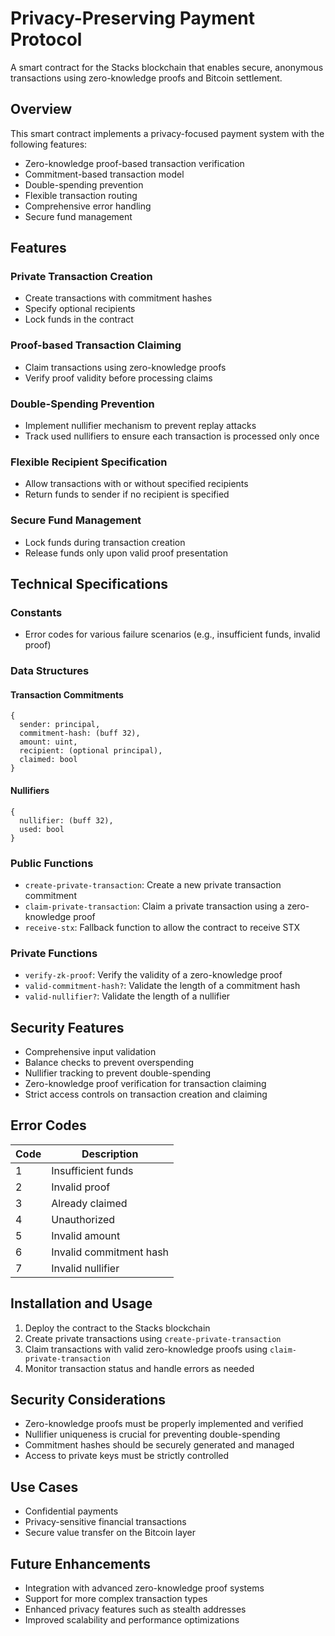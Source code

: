 # Privacy-Preserving Payment Protocol

A smart contract for the Stacks blockchain that enables secure, anonymous transactions using zero-knowledge proofs and Bitcoin settlement.

## Overview

This smart contract implements a privacy-focused payment system with the following features:

- Zero-knowledge proof-based transaction verification
- Commitment-based transaction model
- Double-spending prevention
- Flexible transaction routing
- Comprehensive error handling
- Secure fund management

## Features

### Private Transaction Creation

- Create transactions with commitment hashes
- Specify optional recipients
- Lock funds in the contract

### Proof-based Transaction Claiming

- Claim transactions using zero-knowledge proofs
- Verify proof validity before processing claims

### Double-Spending Prevention

- Implement nullifier mechanism to prevent replay attacks
- Track used nullifiers to ensure each transaction is processed only once

### Flexible Recipient Specification

- Allow transactions with or without specified recipients
- Return funds to sender if no recipient is specified

### Secure Fund Management

- Lock funds during transaction creation
- Release funds only upon valid proof presentation

## Technical Specifications

### Constants

- Error codes for various failure scenarios (e.g., insufficient funds, invalid proof)

### Data Structures

#### Transaction Commitments

```
{
  sender: principal,
  commitment-hash: (buff 32),
  amount: uint,
  recipient: (optional principal),
  claimed: bool
}
```

#### Nullifiers

```
{
  nullifier: (buff 32),
  used: bool
}
```

### Public Functions

- `create-private-transaction`: Create a new private transaction commitment
- `claim-private-transaction`: Claim a private transaction using a zero-knowledge proof
- `receive-stx`: Fallback function to allow the contract to receive STX

### Private Functions

- `verify-zk-proof`: Verify the validity of a zero-knowledge proof
- `valid-commitment-hash?`: Validate the length of a commitment hash
- `valid-nullifier?`: Validate the length of a nullifier

## Security Features

- Comprehensive input validation
- Balance checks to prevent overspending
- Nullifier tracking to prevent double-spending
- Zero-knowledge proof verification for transaction claiming
- Strict access controls on transaction creation and claiming

## Error Codes

| Code | Description |
|------|-------------|
| 1    | Insufficient funds |
| 2    | Invalid proof |
| 3    | Already claimed |
| 4    | Unauthorized |
| 5    | Invalid amount |
| 6    | Invalid commitment hash |
| 7    | Invalid nullifier |

## Installation and Usage

1. Deploy the contract to the Stacks blockchain
2. Create private transactions using `create-private-transaction`
3. Claim transactions with valid zero-knowledge proofs using `claim-private-transaction`
4. Monitor transaction status and handle errors as needed

## Security Considerations

- Zero-knowledge proofs must be properly implemented and verified
- Nullifier uniqueness is crucial for preventing double-spending
- Commitment hashes should be securely generated and managed
- Access to private keys must be strictly controlled

## Use Cases

- Confidential payments
- Privacy-sensitive financial transactions
- Secure value transfer on the Bitcoin layer

## Future Enhancements

- Integration with advanced zero-knowledge proof systems
- Support for more complex transaction types
- Enhanced privacy features such as stealth addresses
- Improved scalability and performance optimizations
